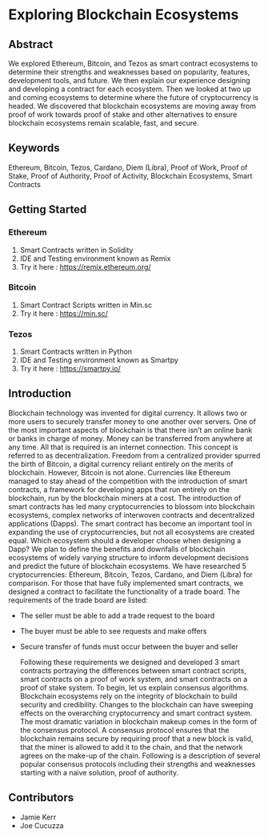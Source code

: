 # Exploring Blockchain Ecosystems

## Abstract

We explored Ethereum, Bitcoin, and Tezos as smart contract ecosystems to determine their strengths and weaknesses based on popularity, features, development tools, and future. We then explain our experience designing and developing a contract for each ecosystem. Then we looked at two up and coming ecosystems to determine where the future of cryptocurrency is headed. We discovered that blockchain ecosystems are moving away from proof of work towards proof of stake and other alternatives to ensure blockchain ecosystems remain scalable, fast, and secure.

## Keywords
 Ethereum, Bitcoin, Tezos, Cardano, Diem (Libra), Proof of Work, Proof of Stake, Proof of Authority, Proof of Activity, Blockchain Ecosystems, Smart Contracts

## Getting Started
### Ethereum
1. Smart Contracts written in Solidity
2. IDE and Testing environment known as Remix
3. Try it here : https://remix.ethereum.org/

### Bitcoin
1. Smart Contract Scripts written in Min.sc
2. Try it here : https://min.sc/

### Tezos
1. Smart Contracts written in Python
2. IDE and Testing environment known as Smartpy
3. Try it here : https://smartpy.io/

## Introduction
   Blockchain technology was invented for digital currency. It allows two or more users to securely transfer money to one another over servers. One of the most important aspects of blockchain is that there isn’t an online bank or banks in charge of money. Money can be transferred from anywhere at any time. All that is required is an internet connection. This concept is referred to as decentralization. Freedom from a centralized provider spurred the birth of Bitcoin, a digital currency reliant entirely on the merits of blockchain. However, Bitcoin is not alone. Currencies like Ethereum managed to stay ahead of the competition with the introduction of smart contracts, a framework for developing apps that run entirely on the blockchain, run by the blockchain miners at a cost. The introduction of smart contracts has led many cryptocurrencies to blossom into blockchain ecosystems, complex networks of interwoven contracts and decentralized applications (Dapps). The smart contract has become an important tool in expanding the use of cryptocurrencies, but not all ecosystems are created equal. Which ecosystem should a developer choose when designing a Dapp? We plan to define the benefits and downfalls of blockchain ecosystems of widely varying structure to inform development decisions and predict the future of blockchain ecosystems.
We have researched 5 cryptocurrencies: Ethereum, Bitcoin, Tezos, Cardano, and Diem (Libra) for comparison. For those that have fully implemented smart contracts, we designed a contract to facilitate the functionality of a trade board. The requirements of the trade board are listed:

* The seller must be able to add a trade request to the board
* The buyer must be able to see requests and make offers
* Secure transfer of funds must occur between the buyer and seller

   Following these requirements we designed and developed 3 smart contracts portraying the differences between smart contract scripts, smart contracts on a proof of work system, and smart contracts on a proof of stake system. To begin, let us explain consensus algorithms.
Blockchain ecosystems rely on the integrity of blockchain to build security and credibility. Changes to the blockchain can have sweeping effects on the overarching cryptocurrency and smart contract system. The most dramatic variation in blockchain makeup comes in the form of the consensus protocol. A consensus protocol ensures that the blockchain remains secure by requiring proof that a new block is valid, that the miner is allowed to add it to the chain, and that the network agrees on the make-up of the chain. Following is a description of several popular consensus protocols including their strengths and weaknesses starting with a naive solution, proof of authority.

## Contributors

* Jamie Kerr
* Joe Cucuzza

